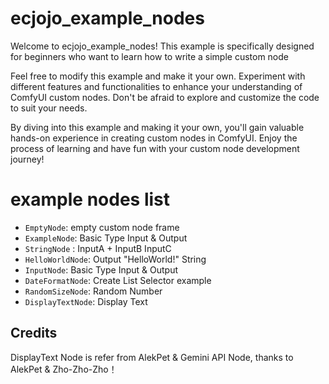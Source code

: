 # ecjojo_example_nodes

Welcome to ecjojo_example_nodes! 
This example is specifically designed for beginners who want to learn how to write a simple custom node

Feel free to modify this example and make it your own. 
Experiment with different features and functionalities to enhance your understanding of ComfyUI custom nodes.
Don't be afraid to explore and customize the code to suit your needs.

By diving into this example and making it your own, 
you'll gain valuable hands-on experience in creating custom nodes in ComfyUI. 
Enjoy the process of learning and have fun with your custom node development journey!

# example nodes list
- ```EmptyNode```: empty custom node frame
- ```ExampleNode```: Basic Type Input & Output
- ```StringNode``` : InputA + InputB InputC
- ```HelloWorldNode```: Output "HelloWorld!" String
- ```InputNode```: Basic Type Input & Output
- ```DateFormatNode```: Create List Selector example
- ```RandomSizeNode```: Random Number
- ```DisplayTextNode```: Display Text

## Credits
DisplayText Node is refer from AlekPet & Gemini API Node, thanks to AlekPet & Zho-Zho-Zho！
